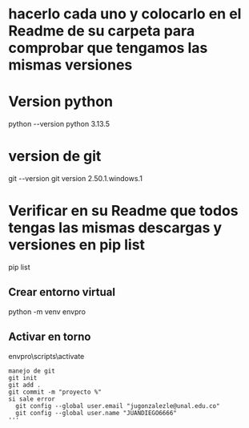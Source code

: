 # hacerlo cada uno y colocarlo en el Readme de su carpeta  para comprobar que tengamos las mismas versiones

# Version python
python --version
python 3.13.5
# version de git
git --version
git version 2.50.1.windows.1

# Verificar en su Readme que todos tengas las mismas descargas y versiones en pip list

pip list

## Crear entorno virtual 
python -m venv envpro
## Activar en torno
envpro\scripts\activate

```
manejo de git
git init
git add .
git commit -m "proyecto %"
si sale error 
  git config --global user.email "jugonzalezle@unal.edu.co"
  git config --global user.name "JUANDIEGO6666"
'''